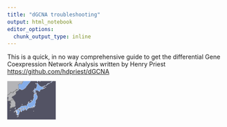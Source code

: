 ```yaml
---
title: "dGCNA troubleshooting"
output: html_notebook
editor_options: 
  chunk_output_type: inline
---
```


This is a quick, in no way comprehensive guide to get the differential Gene Coexpression Network Analysis written by Henry Priest https://github.com/hdpriest/dGCNA

<img src="/Japan.png" alt="Japan">
